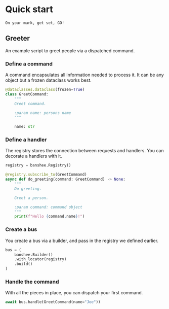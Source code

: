 # Quick start

```{rst-class} lead
On your mark, get set, GO!
```

## Greeter

An example script to greet people via a dispatched command.

### Define a command

A command encapsulates all information needed to process it. It can be any object but a frozen dataclass  works best.

```py
@dataclasses.dataclass(frozen=True)
class GreetCommand:
    """
    Greet command.

    :param name: persons name
    """

    name: str
```

### Define a handler

The registry stores the connection between requests and handlers. You can decorate a handlers with it.


```py
registry = banshee.Registry()

@registry.subscribe_to(GreetCommand)
async def do_greeting(command: GreetCommand) -> None:
    """
    Do greeting.

    Greet a person.

    :param command: command object
    """
    print(f"Hello {command.name}!")
```

### Create a bus

You create a bus via a builder, and pass in the registry we defined earlier.

```py
bus = (
    banshee.Builder()
    .with_locator(registry)
    .build()
)
```

### Handle the command

With all the pieces in place, you can dispatch your first command.

```py
await bus.handle(GreetCommand(name="Joe"))
```